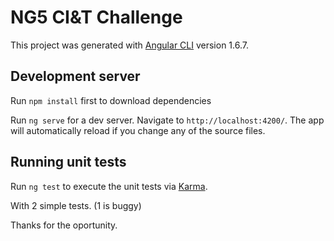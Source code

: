 # NG5 CI&T Challenge

This project was generated with [Angular CLI](https://github.com/angular/angular-cli) version 1.6.7.

## Development server

Run `npm install` first to download dependencies

Run `ng serve` for a dev server. Navigate to `http://localhost:4200/`. The app will automatically reload if you change any of the source files.

## Running unit tests

Run `ng test` to execute the unit tests via [Karma](https://karma-runner.github.io).

With 2 simple tests. (1 is buggy)

Thanks for the oportunity.
